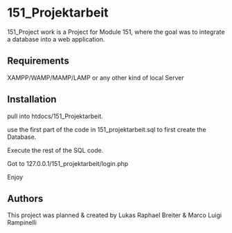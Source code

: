 # 151_Projektarbeit
151_Project work is a Project for Module 151, where the goal was to integrate a database into a web application.

## Requirements
XAMPP/WAMP/MAMP/LAMP or any other kind of local Server

## Installation
pull into htdocs/151_Projektarbeit.

use the first part of the code in 151_projektarbeit.sql to first create the Database.

Execute the rest of the SQL code.

Got to 127.0.0.1/151_projektarbeit/login.php

Enjoy

## Authors
This project was planned & created by Lukas Raphael Breiter & Marco Luigi Rampinelli
